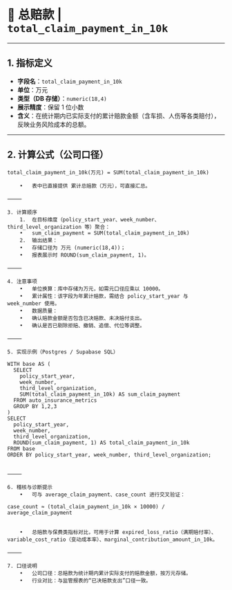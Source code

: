 # 📌 总赔款 | `total_claim_payment_in_10k`

---

## 1. 指标定义
- **字段名**：`total_claim_payment_in_10k`  
- **单位**：万元  
- **类型（DB 存储）**：`numeric(18,4)`  
- **展示精度**：保留 1 位小数  
- **含义**：在统计期内已实际支付的累计赔款金额（含车损、人伤等各类赔付），反映业务风险成本的总额。  

---

## 2. 计算公式（公司口径）
```text
total_claim_payment_in_10k(万元) = SUM(total_claim_payment_in_10k)

	•	表中已直接提供 累计总赔款（万元），可直接汇总。

⸻

3. 计算顺序
	1.	在目标维度（policy_start_year、week_number、third_level_organization 等）聚合：
	•	sum_claim_payment = SUM(total_claim_payment_in_10k)
	2.	输出结果：
	•	存储口径为 万元 (numeric(18,4))；
	•	报表展示时 ROUND(sum_claim_payment, 1)。

⸻

4. 注意事项
	•	单位换算：库中存储为万元，如需元口径应乘以 10000。
	•	累计属性：该字段为年累计赔款，需结合 policy_start_year 与 week_number 使用。
	•	数据质量：
	•	确认赔款金额是否包含已决赔款、未决赔付支出。
	•	确认是否已剔除拒赔、撤销、追偿、代位等调整。

⸻

5. 实现示例（Postgres / Supabase SQL）

WITH base AS (
  SELECT
    policy_start_year,
    week_number,
    third_level_organization,
    SUM(total_claim_payment_in_10k) AS sum_claim_payment
  FROM auto_insurance_metrics
  GROUP BY 1,2,3
)
SELECT
  policy_start_year,
  week_number,
  third_level_organization,
  ROUND(sum_claim_payment, 1) AS total_claim_payment_in_10k
FROM base
ORDER BY policy_start_year, week_number, third_level_organization;


⸻

6. 稽核与诊断提示
	•	可与 average_claim_payment、case_count 进行交叉验证：

case_count ≈ (total_claim_payment_in_10k × 10000) / average_claim_payment


	•	总赔款与保费类指标对比，可用于计算 expired_loss_ratio（满期赔付率）、variable_cost_ratio（变动成本率）、marginal_contribution_amount_in_10k。

⸻

7. 口径说明
	•	公司口径：总赔款为统计期内累计实际支付的赔款金额，按万元存储。
	•	行业对比：与监管报表的“已决赔款支出”口径一致。

